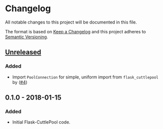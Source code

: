 # Changelog
All notable changes to this project will be documented in this file.

The format is based on [Keep a Changelog](http://keepachangelog.com)
and this project adheres to [Semantic Versioning](http://semver.org).

## [Unreleased]
### Added
- Import `PoolConnection` for simple, uniform import from `flask_cuttlepool` by
  ([#4](https://github.com/smitchell556/flask-cuttlepool/pull/4))

## 0.1.0 - 2018-01-15
### Added
- Initial Flask-CuttlePool code.

[Unreleased]: https://github.com/smitchell556/flask-cuttlepool/compare/v0.1.0...HEAD
